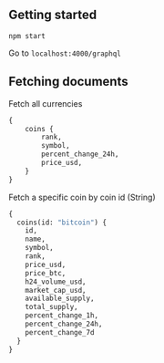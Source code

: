 ## Getting started
```shell
npm start
````
Go to `localhost:4000/graphql`

## Fetching documents
Fetch all currencies
```graphql
{
    coins {
      	rank,
      	symbol,
        percent_change_24h,
        price_usd,
    }
}

```

Fetch a specific coin by coin id (String)
```graphql
{
  coins(id: "bitcoin") {
    id,
    name,
    symbol,
    rank,
    price_usd,
    price_btc,
    h24_volume_usd,
    market_cap_usd,
    available_supply,
    total_supply,
    percent_change_1h,
    percent_change_24h,
    percent_change_7d
  }
}
```
